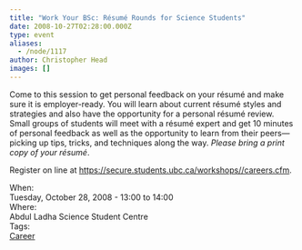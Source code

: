 ```yaml
---
title: "Work Your BSc: Résumé Rounds for Science Students"
date: 2008-10-27T02:28:00.000Z
type: event
aliases:
  - /node/1117
author: Christopher Head
images: []
---
```


<div class="field field-name-body field-type-text-with-summary field-label-hidden"><div class="field-items"><div class="field-item even"><p>Come to this session to get personal feedback on your r&#xE9;sum&#xE9; and make sure it is employer-ready. You will learn about current r&#xE9;sum&#xE9; styles and strategies and also have the opportunity for a personal r&#xE9;sum&#xE9; review.  Small groups of students will meet with a r&#xE9;sum&#xE9; expert and get 10 minutes of personal feedback as well as the opportunity to learn from their peers&#x2014;picking up tips, tricks, and techniques along the way. <em>Please bring a print copy of your r&#xE9;sum&#xE9;</em>.</p>
<p>Register on line at <a href="https://secure.students.ubc.ca/workshops//careers.cfm">https://secure.students.ubc.ca/workshops//careers.cfm</a>.</p>
</div></div></div><div class="field field-name-field-dates field-type-datetime field-label-above"><div class="field-label">When:&#xA0;</div><div class="field-items"><div class="field-item even"><span class="date-display-single">Tuesday, October 28, 2008 - <span class="date-display-range"><span class="date-display-start">13:00</span> to <span class="date-display-end">14:00</span></span></span></div></div></div><div class="field field-name-field-location field-type-text field-label-above"><div class="field-label">Where:&#xA0;</div><div class="field-items"><div class="field-item even">Abdul Ladha Science Student Centre</div></div></div>    <footer>
    <div class="field field-name-field-tags field-type-taxonomy-term-reference field-label-above"><div class="field-label">Tags:&#xA0;</div><div class="field-items"><div class="field-item even"><a href="/career">Career</a></div></div></div>      </footer>